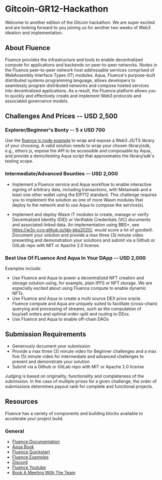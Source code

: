 # Gitcoin-GR12-Hackathon

Welcome to another edition of the Gitcoin hackathon. We are super excited and are looking forward to you joining us for another two weeks of Web3 ideation and implementation.

## About Fluence

Fluence provides the infrastructure and tools to enable decentralized compute for applications and backends on peer-to-peer networks. Nodes in the Fluence peer-to-peer network host addressable services comprised of WebAssembly Interface Types (IT) modules. Aqua, Fluence's purpose-built distributed systems programming language, allows developers to seamlessly program distributed networks and compose hosted services into decentralized applications. As a result, the Fluence platform allows you to quickly and effectively create and implement Web3 protocols and associated governance models.

## Challenges And Prices -- USD 2,500

### Explorer/Beginner's Bonty -- 5 x USD 700

Use the [fluence js node example](https://github.com/fluencelabs/examples/tree/main/fluence-js-examples/node-example) to wrap and expose a Web3 JS/TS library of your choosing. A valid solution needs to wrap your chosen library/sdk, e.g., ethers js, expose the API to be accessible and composable by Aqua, and provide a demo/testing Aqua script that approximates the library/sdk's testing scope.

### Intermediate/Advanced Bounties -- USD 2,000

* Implement a Fluence service and Aqua workflow to enable interactive signing of arbitrary data, including transactions, with Metamask and a least one other wallet using the EIP712 standard. This challenge requires you to implement the solution as one of more Wasm modules that deploy to the network and to use Aqua to compose the service(s).

* Implement and deploy Wasm IT modules to create, manage or verify Decentralized Identity (DID) or Verifiable Credentials (VC) documents and associated linked data. An implementation using BBS+, see https://w3c-ccg.github.io/ldp-bbs2020/, would score a lot of goodwill. Document your solution and provide a max three (3) minute video presenting and demonstration your solutions and submit via a Github or GitLab repo with MIT or Apache 2.0 license.

### Best Use Of FLuence And Aqua In Your DApp -- USD 2,000

Examples include:

* Use Fluence and Aqua to power a decentralized NFT creation and storage solution using, for example, plain IPFS or NFT.storage. We are especially excited about using Fluence compute to enable dynamic NFTs.
* Use Fluence and Aqua to create a multi source DEX price oracle. Fluence compute and Aqua are uniquely suited to facilitate (cross-chain) querying and processing of streams, such as the computation of buy/sell orders and optimal order-split and routing to DExs.
* Use Fluence and Aqua to enable off-chain DAOs

## Submission Requirements

* Generously document your submission
* Provide a max three (3) minute video for Beginner challenges and a max five (5) minute video for intermediate and advanced challenges to present and demonstrate your solution
* Submit via a Github or GitLab repo with MIT or Apache 2.0 license

Judging is based on originality, functionality and completeness of the submission. In the case of multiple prizes for a given challenge, the order of submissions determines payout rank for complete and functional projects.

## Resources

Fluence has a variety of components and building blocks available to accelerate your project build.

### General

* [Fluence Documentation](https://doc.fluence.dev/docs/)
* [Aqua Book](https://doc.fluence.dev/aqua-book/)
* [Fluence Quickstart](https://github.com/fluencelabs/examples/tree/main/quickstart)
* [Fluence Examples](https://github.com/fluencelabs/examples)
* [Discord](https://fluence.chat)
* [Fluence Youtube](https://www.youtube.com/channel/UC3b5eFyKRFlEMwSJ1BTjpbw)
* [Book A Meeting With The Team](https://calendly.com/fluencehack/)
